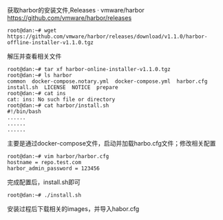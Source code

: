 获取harbor的安装文件,Releases · vmware/harbor  https://github.com/vmware/harbor/releases
```
root@dan:~# wget https://github.com/vmware/harbor/releases/download/v1.1.0/harbor-offline-installer-v1.1.0.tgz
```

解压并查看相关文件
```
root@dan:~# tar xf harbor-online-installer-v1.1.0.tgz 
root@dan:~# ls harbor
common  docker-compose.notary.yml  docker-compose.yml  harbor.cfg  install.sh  LICENSE  NOTICE  prepare
root@dan:~# cat ins
cat: ins: No such file or directory
root@dan:~# cat harbor/install.sh 
#!/bin/bash
......
......
......
```

主要是通过docker-compose文件，启动并加载harbo.cfg文件；修改相关配置
```
root@dan:~# vim harbor/harbor.cfg 
hostname = repo.test.com
harbor_admin_password = 123456

```

完成配置后，install.sh即可
```
root@dan:~# ./install.sh
```

安装过程后下载相关的images，并导入habor.cfg



